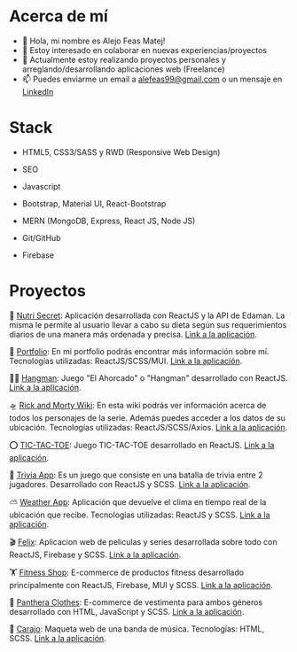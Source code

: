 # Acerca de mí

- 👋 Hola, mi nombre es Alejo Feas Matej! 
- 👀 Estoy interesado en colaborar en nuevas experiencias/proyectos
- 🌱 Actualmente estoy realizando proyectos personales y arreglando/desarrollando aplicaciones web (Freelance)
- 📫 Puedes enviarme un email a alefeas99@gmail.com o un mensaje en [LinkedIn](https://www.linkedin.com/in/afeas/)

# Stack

- HTML5, CSS3/SASS y RWD (Responsive Web Design)
- SEO
- Javascript
- Bootstrap, Material UI, React-Bootstrap

- MERN (MongoDB, Express, React JS, Node JS)

- Git/GitHub
- Firebase

# Proyectos

🥦 [Nutri Secret](https://github.com/alefeas/nutri-secret): Aplicación desarrollada con ReactJS y la API de Edaman. La misma le permite al usuario llevar a cabo su dieta según sus requerimientos diarios de una manera más ordenada y precisa. [Link a la aplicación](https://nutri-secret.netlify.app/).

🧑 [Portfolio](https://github.com/alefeas/portfolio): En mi portfolio podrás encontrar más información sobre mí. Tecnologías utilizadas: ReactJS/SCSS/MUI. [Link a la aplicación](https://portfolio-alejo-feas-matej.netlify.app/).

🧍‍♂️ [Hangman](https://github.com/alefeas/hangman): Juego "El Ahorcado" o "Hangman" desarrollado con ReactJS. [Link a la aplicación](https://hangman12.netlify.app/).

🛸 [Rick and Morty Wiki](https://github.com/alefeas/rick-and-morty-wiki): En esta wiki podrás ver información acerca de todos los personajes de la serie. Además puedes acceder a los datos de su ubicación. Tecnologías utilizadas: ReactJS/SCSS/Axios. [Link a la aplicación](https://rick-and-morty-wiki1.netlify.app/).

⭕ [TIC-TAC-TOE](https://github.com/alefeas/tic-tac-toe): Juego TIC-TAC-TOE desarrollado en ReactJS. [Link a la aplicación](https://tic-tac-toe-100.netlify.app/).

🎡 [Trivia App](https://github.com/alefeas/trivia-app): Es un juego que consiste en una batalla de trivia entre 2 jugadores. Desarrollado con ReactJS y SCSS. [Link a la aplicación](https://trivia-app1.netlify.app/).

⛅ [Weather App](https://github.com/alefeas/weather-app): Aplicación que devuelve el clima en tiempo real de la ubicación que recibe. Tecnologías utilizadas: ReactJS y SCSS. [Link a la aplicación](https://weather-app-8.netlify.app/).

🎬 [Felix](https://github.com/alefeas/felix-movies): Aplicacion web de peliculas y series desarrollada sobre todo con ReactJS, Firebase y SCSS. [Link a la aplicación](https://felix1.netlify.app/).

🏋️ [Fitness Shop](https://github.com/alefeas/fitness-shop): E-commerce de productos fitness desarrollado principalmente con ReactJS, Firebase, MUI y SCSS. [Link a la aplicación](https://fitness-shop1.netlify.app/).

👚 [Panthera Clothes](https://github.com/alefeas/panthera-clothes): E-commerce de vestimenta para ambos géneros desarrollado con HTML, JavaScript y SCSS. [Link a la aplicación](https://alefeas.github.io/panthera-clothes/).

🎸 [Carajo](https://github.com/alefeas/carajo-banda): Maqueta web de una banda de música. Tecnologías: HTML, SCSS. [Link a la aplicación](https://carajo.netlify.app/).
